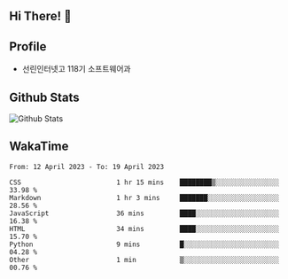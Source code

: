 ## Hi There! 👋

## Profile

-   선린인터넷고 118기 소프트웨어과

## Github Stats

![Github Stats](https://github-readme-stats.vercel.app/api/top-langs/?username=NY0510&theme=tokyonight&hide_border=true&layout=compact)

## WakaTime

<!--START_SECTION:waka-->

```text
From: 12 April 2023 - To: 19 April 2023

CSS                        1 hr 15 mins    ████████▒░░░░░░░░░░░░░░░░   33.98 %
Markdown                   1 hr 3 mins     ███████░░░░░░░░░░░░░░░░░░   28.56 %
JavaScript                 36 mins         ████░░░░░░░░░░░░░░░░░░░░░   16.38 %
HTML                       34 mins         ████░░░░░░░░░░░░░░░░░░░░░   15.70 %
Python                     9 mins          █░░░░░░░░░░░░░░░░░░░░░░░░   04.28 %
Other                      1 min           ▒░░░░░░░░░░░░░░░░░░░░░░░░   00.76 %
```

<!--END_SECTION:waka-->
